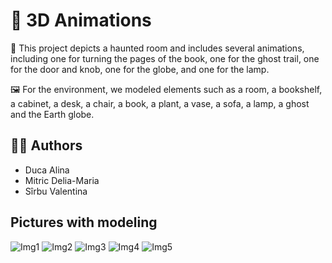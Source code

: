 # 🗿 3D Animations

👻 This project depicts a haunted room and includes several animations, including one for turning the pages of the book, one for the ghost trail, one for the door and knob, one for the globe, and one for the lamp.

🖼️ For the environment, we modeled elements such as a room, a bookshelf, a cabinet, a desk, a chair, a book, a plant, a vase, a sofa, a lamp, a ghost and the Earth globe.

## 👩‍💻 Authors
* Duca Alina
* Mitric Delia-Maria
* Sîrbu Valentina

## Pictures with modeling

![Img1](https://github.com/alinaduca/A3D/blob/main/Images/img2.png)
![Img2](https://github.com/alinaduca/A3D/blob/main/Images/img5.png)
![Img3](https://github.com/alinaduca/A3D/blob/main/Images/img3.png)
![Img4](https://github.com/alinaduca/A3D/blob/main/Images/img4.png)
![Img5](https://github.com/alinaduca/A3D/blob/main/Images/img1.png)

